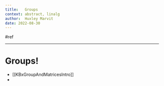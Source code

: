 ```yaml
---
title:   Groups
context: abstract, linalg
author:  Huxley Marvit
date: 2022-08-30
---
```


#ref

***

# Groups!

- [[KBxGroupAndMatricesIntro]]
- 